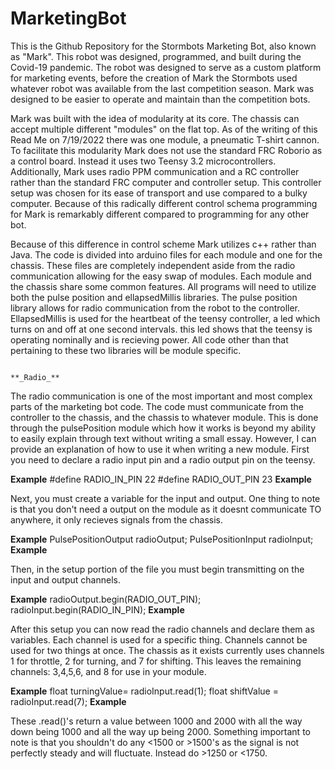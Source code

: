 # MarketingBot

  This is the Github Repository for the Stormbots Marketing Bot, also known as "Mark". This robot was designed, programmed, and built during the Covid-19 pandemic. The robot was designed to serve as a custom platform for marketing events, before the creation of Mark the Stormbots used whatever robot was available from the last competition season. Mark was designed to be easier to operate and maintain than the competition bots. 
  
  Mark was built with the idea of modularity at its core. The chassis can accept multiple different "modules" on the flat top. As of the writing of this Read Me on 7/19/2022 there was one module, a pneumatic T-shirt cannon. To facilitate this modularity Mark does not use the standard FRC Roborio as a control board. Instead it uses two Teensy 3.2 microcontrollers. Additionally, Mark uses radio PPM communication and a RC controller rather than the standard FRC computer and controller setup. This controller setup was chosen for its ease of transport and use compared to a bulky computer. Because of this radically different control schema programming for Mark is remarkably different compared to programming for any other bot.
  
  Because of this difference in control scheme Mark utilizes c++ rather than Java. The code is divided into arduino files for each module and one for the chassis. These files are completely independent aside from the radio communication allowing for the easy swap of modules. Each module and the chassis share some common features. All programs will need to utilize both the pulse position and ellapsedMillis libraries. The pulse position library allows for radio communication from the robot to the controller. EllapsedMillis is used for the heartbeat of the teensy controller, a led which turns on and off at one second intervals. this led shows that the teensy is operating nominally and is recieving power. All code other than that pertaining to these two libraries will be module specific.
  
                                                                      **_Radio_**
  
  The radio communication is one of the most important and most complex parts of the marketing bot code. The code must communicate from the controller to the chassis, and the chassis to whatever module. This is done through the pulsePosition module which how it works is beyond my ability to easily explain through text without writing a small essay. However, I can provide an explanation of how to use it when writing a new module. First you need to declare a radio input pin and a radio output pin on the teensy. 
  
  **Example**
  #define RADIO_IN_PIN 22
  #define RADIO_OUT_PIN 23
  **Example**
  
  Next, you must create a variable for the input and output. One thing to note is that you don't need a output on the module as it doesnt communicate TO anywhere, it only recieves signals from the chassis.
  
  **Example**
  PulsePositionOutput radioOutput;
  PulsePositionInput radioInput;
  **Example**
  
  Then, in the setup portion of the file you must begin transmitting on the input and output channels. 
  
  **Example**
  radioOutput.begin(RADIO_OUT_PIN);
  radioInput.begin(RADIO_IN_PIN);
  **Example**
  
  After this setup you can now read the radio channels and declare them as variables. Each channel is used for a specific thing. Channels cannot be used for two things  at once. The chassis as it exists currently uses channels 1 for throttle, 2 for turning, and 7 for shifting. This leaves the remaining channels: 3,4,5,6, and 8 for use in your module. 
  
  **Example**
  float turningValue= radioInput.read(1); 
  float shiftValue = radioInput.read(7);
  **Example**

   These .read()'s return a value between 1000 and 2000 with all the way down being 1000 and all the way up being 2000. Something important to note is that you shouldn't do any <1500 or >1500's as the signal is not perfectly steady and will fluctuate. Instead do >1250 or <1750. 
  

